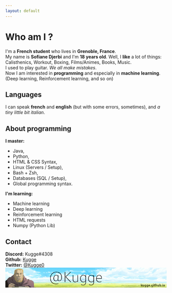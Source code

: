 ```yaml
---
layout: default
---
```

# Who am I ?
I'm a **French student** who lives in **Grenoble, France**.  
My name is **Sofiane Djerbi** and I'm **18 years old**.
Well, I **like** a lot of things: Calisthenics, Workout, Boxing, Films/Animes, Books, Music.  
I used to play guitar. *We all make mistakes*.  
Now I am interested in **programming** and especially in **machine learning**. (Deep learning, Reinforcement learning, and so on)  

## Languages
I can speak **french** and **english** (but with some errors, sometimes), and *a tiny little bit italian*.

## About programming
**I master:**
- Java, 
- Python, 
- HTML & CSS Syntax,
- Linux (Servers / Setup),
- Bash + Zsh,
- Databases (SQL / Setup),
- Global programming syntax.

**I'm learning:**
- Machine learning
- Deep learning
- Reinforcement learning
- HTML requests
- Numpy (Python Lib)

## Contact
**Discord:** Kugge#4308  
**Github:** [Kugge](https://github.com/Kugge)  
**Twitter:** [@Kugge0](https://twitter.com/Kugge0)  <br>
<img alt="Kugger's Logo" src="https://github.com/Kugge/kugge.github.io/blob/master/banner.png?raw=true" style="margin-left: auto; margin-right: auto; display: block;">

